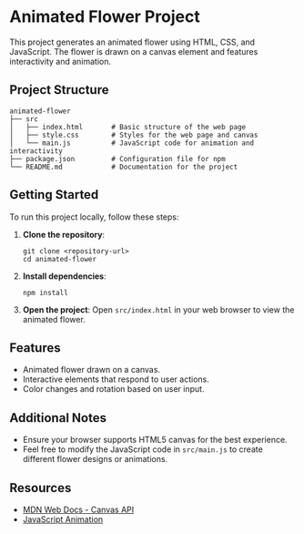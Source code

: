 # Animated Flower Project

This project generates an animated flower using HTML, CSS, and JavaScript. The flower is drawn on a canvas element and features interactivity and animation.

## Project Structure

```
animated-flower
├── src
│   ├── index.html       # Basic structure of the web page
│   ├── style.css        # Styles for the web page and canvas
│   └── main.js          # JavaScript code for animation and interactivity
├── package.json         # Configuration file for npm
└── README.md            # Documentation for the project
```

## Getting Started

To run this project locally, follow these steps:

1. **Clone the repository**:
   ```
   git clone <repository-url>
   cd animated-flower
   ```

2. **Install dependencies**:
   ```
   npm install
   ```

3. **Open the project**:
   Open `src/index.html` in your web browser to view the animated flower.

## Features

- Animated flower drawn on a canvas.
- Interactive elements that respond to user actions.
- Color changes and rotation based on user input.

## Additional Notes

- Ensure your browser supports HTML5 canvas for the best experience.
- Feel free to modify the JavaScript code in `src/main.js` to create different flower designs or animations.

## Resources

- [MDN Web Docs - Canvas API](https://developer.mozilla.org/en-US/docs/Web/API/Canvas_API)
- [JavaScript Animation](https://developer.mozilla.org/en-US/docs/Web/API/Window/requestAnimationFrame)